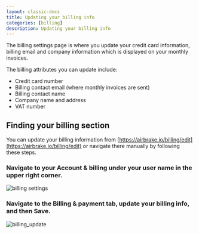 ```yaml
---
layout: classic-docs
title: Updating your billing info
categories: [billing]
description: Updating your billing info
---
```


The billing settings page is where you update your credit card information,
billing email and company information which is displayed on your monthly
invoices.

The billing attributes you can update include:

- Credit card number
- Billing contact email (where monthly invoices are sent)
- Billing contact name
- Company name and address
- VAT number

## Finding your billing section
You can update your billing information from
[https://airbrake.io/billing/edit](https://airbrake.io/billing/edit) or navigate there manually
by following these steps.

### Navigate to your **Account & billing** under your user name in the upper right corner.
![billing settings](/docs/assets/img/docs/airbrake/billing_settings.png)

### Navigate to the **Billing & payment** tab, update your billing info, and then **Save**.
![billing_update](/docs/assets/img/docs/airbrake/billing_update.png)


